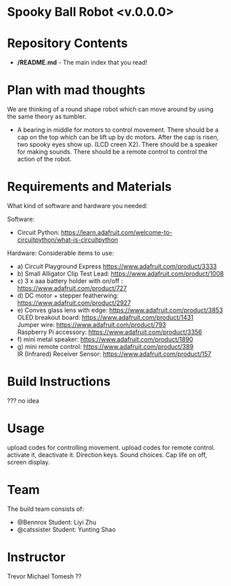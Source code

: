 # Spooky Ball Robot <v.0.0.0>


Repository Contents
==========
* **/README.md** - The main index that you read!

Plan with mad thoughts
==========
We are thinking of a round shape robot which can move around by using the same theory as tumbler.
- A bearing in middle for motors to control movement.
There should be a cap on the top which can be lift up by dc motors.
After the cap is risen, two spooky eyes show up. (LCD creen X2).
There should be a speaker for making sounds.
There should be a remote control to control the action of the robot.

Requirements and Materials
==========
What kind of software and hardware you needed:

Software:
* Circuit Python: https://learn.adafruit.com/welcome-to-circuitpython/what-is-circuitpython

Hardware:
Considerable items to use: 
* a) Circuit Playground Express https://www.adafruit.com/product/3333
* b) Small Alligator Clip Test Lead: https://www.adafruit.com/product/1008
* c) 3 x aaa battery holder with on/off : https://www.adafruit.com/product/727
* d) DC motor + stepper featherwing: https://www.adafruit.com/product/2927
* e) Conves glass lens with edge: https://www.adafruit.com/product/3853
    <br>  OLED breakout board: https://www.adafruit.com/product/1431
    <br>  Jumper wire: https://www.adafruit.com/product/793
    <br>  Raspberry Pi accessory: https://www.adafruit.com/product/3356
* f) mini metal speaker: https://www.adafruit.com/product/1890
* g) mini remote control: https://www.adafruit.com/product/389
    <br>  IR (Infrared) Receiver Sensor: https://www.adafruit.com/product/157
     
Build Instructions
===========
??? no idea


Usage
===========
upload codes for controlling movement.
upload codes for remote control.
activate it, deactivate it.
Direction keys.
Sound choices.
Cap life on off, screen display.


Team
===========
The build team consists of:
* @Bennrox Student: Liyi Zhu
* @catssister  Student:  Yunting Shao

Instructor
===========
Trevor Michael Tomesh ??
